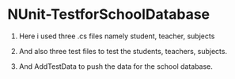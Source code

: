 # NUnit-TestforSchoolDatabase
1. Here i used three .cs files namely student, teacher, subjects

2. And also three test files to test the students, teachers, subjects.

3. And AddTestData to push the data for the school database.
